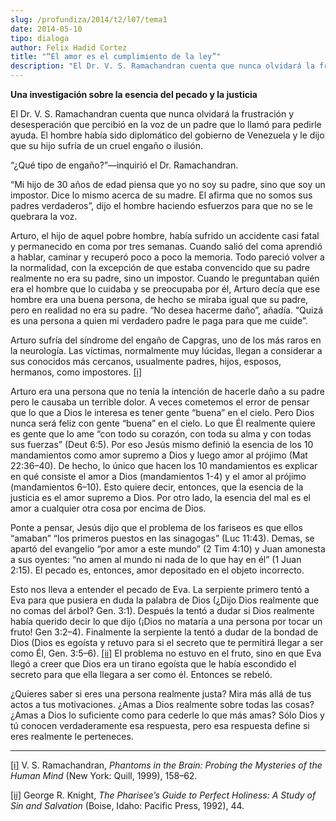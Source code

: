 ```yaml
---
slug: /profundiza/2014/t2/l07/tema1
date: 2014-05-10
tipo: dialoga
author: Felix Hadid Cortez
title: "“El amor es el cumplimiento de la ley”"
description: "El Dr. V. S. Ramachandran cuenta que nunca olvidará la frustración y  desesperación que percibió en la voz de un padre que lo llamó para pedirle  ayuda. El hombre había sido diplomático del gobierno de Venezuela y le dijo que  su hijo sufría de un cruel engaño o ilusión. “¿Qué..."
---
```


**Una investigación sobre la esencia del pecado y la justicia**

El Dr. V. S. Ramachandran cuenta que nunca olvidará la frustración y desesperación que percibió en la voz de un padre que lo llamó para pedirle ayuda. El hombre había sido diplomático del gobierno de Venezuela y le dijo que su hijo sufría de un cruel engaño o ilusión.

“¿Qué tipo de engaño?”—inquirió el Dr. Ramachandran.

“Mi hijo de 30 años de edad piensa que yo no soy su padre, sino que soy un impostor. Dice lo mismo acerca de su madre. El afirma que no somos sus padres verdaderos”, dijo el hombre haciendo esfuerzos para que no se le quebrara la voz.

Arturo, el hijo de aquel pobre hombre, había sufrido un accidente casi fatal y permanecido en coma por tres semanas. Cuando salió del coma aprendió a hablar, caminar y recuperó poco a poco la memoria. Todo pareció volver a la normalidad, con la excepción de que estaba convencido que su padre realmente no era su padre, sino un impostor. Cuando le preguntaban quién era el hombre que lo cuidaba y se preocupaba por él, Arturo decía que ese hombre era una buena persona, de hecho se miraba igual que su padre, pero en realidad no era su padre. “No desea hacerme daño”, añadía. “Quizá es una persona a quien mi verdadero padre le paga para que me cuide”.

Arturo sufría del síndrome del engaño de Capgras, uno de los más raros en la neurología. Las víctimas, normalmente muy lúcidas, llegan a considerar a sus conocidos más cercanos, usualmente padres, hijos, esposos, hermanos, como impostores. [[i]](file:///C:/Users/elifo/Desktop/El%20que%20ama%20ha%20cumplido%20la%20ley.docx#_edn1 "")

Arturo era una persona que no tenía la intención de hacerle daño a su padre pero le causaba un terrible dolor. A veces cometemos el error de pensar que lo que a Dios le interesa es tener gente “buena” en el cielo. Pero Dios nunca será feliz con gente “buena” en el cielo. Lo que Él realmente quiere es gente que lo ame “con todo su corazón, con toda su alma y con todas sus fuerzas” (Deut 6:5). Por eso Jesús mismo definió la esencia de los 10 mandamientos como amor supremo a Dios y luego amor al prójimo (Mat 22:36–40). De hecho, lo único que hacen los 10 mandamientos es explicar en qué consiste el amor a Dios (mandamientos 1-4) y el amor al prójimo (mandamientos 6–10). Esto quiere decir, entonces, que la esencia de la justicia es el amor supremo a Dios. Por otro lado, la esencia del mal es el amor a cualquier otra cosa por encima de Dios.

Ponte a pensar, Jesús dijo que el problema de los fariseos es que ellos “amaban” “los primeros puestos en las sinagogas” (Luc 11:43). Demas, se apartó del evangelio “por amor a este mundo” (2 Tim 4:10) y Juan amonesta a sus oyentes: “no amen al mundo ni nada de lo que hay en él” (1 Juan 2:15). El pecado es, entonces, amor depositado en el objeto incorrecto.

Esto nos lleva a entender el pecado de Eva. La serpiente primero tentó a Eva para que pusiera en duda la palabra de Dios (¿Dijo Dios realmente que no comas del árbol? Gen. 3:1). Después la tentó a dudar si Dios realmente había querido decir lo que dijo (¡Dios no mataría a una persona por tocar un fruto! Gen 3:2–4). Finalmente la serpiente la tentó a dudar de la bondad de Dios (Dios es egoísta y retuvo para si el secreto que te permitirá llegar a ser como Él, Gen. 3:5–6). [[ii]](file:///C:/Users/elifo/Desktop/El%20que%20ama%20ha%20cumplido%20la%20ley.docx#_edn2 "") El problema no estuvo en el fruto, sino en que Eva llegó a creer que Dios era un tirano egoísta que le había escondido el secreto para que ella llegara a ser como él. Entonces se rebeló.

¿Quieres saber si eres una persona realmente justa? Mira más allá de tus actos a tus motivaciones. ¿Amas a Dios realmente sobre todas las cosas? ¿Amas a Dios lo suficiente como para cederle lo que más amas? Sólo Dios y tú conocen verdaderamente esa respuesta, pero esa respuesta define si eres realmente le perteneces.

* * *

[[i]](file:///C:/Users/elifo/Desktop/El%20que%20ama%20ha%20cumplido%20la%20ley.docx#_ednref1 "") V. S. Ramachandran, _Phantoms in the Brain: Probing the Mysteries of the Human Mind_ (New York: Quill, 1999), 158–62.

[[ii]](file:///C:/Users/elifo/Desktop/El%20que%20ama%20ha%20cumplido%20la%20ley.docx#_ednref2 "") George R. Knight, _The Pharisee’s Guide to Perfect Holiness: A Study of Sin and Salvation_ (Boise, Idaho: Pacific Press, 1992), 44.
